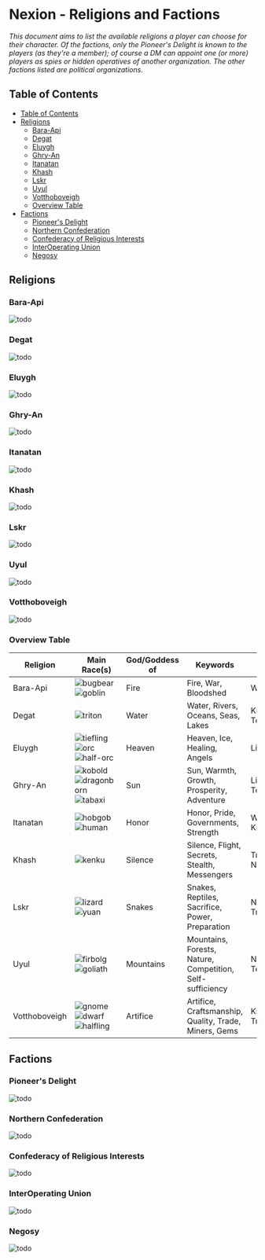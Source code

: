 # Nexion - Religions and Factions
*This document aims to list the available religions a player can choose for their character. Of the factions, only the Pioneer's Delight is known to the players (as they're a member); of course a DM can appoint one (or more) players as spies or hidden operatives of another organization. The other factions listed are political organizations.*

## Table of Contents
 - [Table of Contents](./factions.md#table-of-contents)
 - [Religions](./factions.md#religions)
   - [Bara-Api](./factions.md#bara-api)
   - [Degat](./factions.md#degat)
   - [Eluygh](./factions.md#eluygh)
   - [Ghry-An](./factions.md#ghry-an)
   - [Itanatan](./factions.md#itanatan)
   - [Khash](./factions.md#khash)
   - [Lskr](./factions.md#lskr)
   - [Uyul](./factions.md#uyul)
   - [Votthoboveigh](./factions.md#votthoboveigh)
   - [Overview Table](./factions.md#overview-table)
 - [Factions](./factions.md#factions)
   - [Pioneer's Delight](./factions.md#pioneers-delight)
   - [Northern Confederation](./factions.md#northern-confederation)
   - [Confederacy of Religious Interests](./factions.md#confederacy-of-religious-interests)
   - [InterOperating Union](./factions.md#interoperating-union)
   - [Negosy](./factions.md#negosy)

## Religions
### Bara-Api
![todo]
### Degat
![todo]
### Eluygh
![todo]
### Ghry-An
![todo]
### Itanatan
![todo]
### Khash
![todo]
### Lskr
![todo]
### Uyul
![todo]
### Votthoboveigh
![todo]
### Overview Table

 Religion | Main Race(s) | God/Goddess of | Keywords | Clerical Domain
 --- |--- | --- | --- | ---
 Bara-Api | ![bugbear] <br /> ![goblin] | Fire | Fire, War, Bloodshed | War, Light
 Degat | ![triton] | Water | Water, Rivers, Oceans, Seas, Lakes | Knowledge, Tempest
 Eluygh | ![tiefling] <br /> ![orc] <br /> ![half-orc] | Heaven | Heaven, Ice, Healing, Angels | Light, Life
 Ghry-An | ![kobold] <br /> ![dragonborn] <br /> ![tabaxi] | Sun | Sun, Warmth, Growth, Prosperity, Adventure | Life, Tempest
 Itanatan | ![hobgob] <br /> ![human] | Honor | Honor, Pride, Governments, Strength | War, Knowledge
 Khash | ![kenku] | Silence | Silence, Flight, Secrets, Stealth, Messengers | Trickery, Nature
 Lskr | ![lizard] <br /> ![yuan] | Snakes | Snakes, Reptiles, Sacrifice, Power, Preparation | Nature, Trickery
 Uyul | ![firbolg] <br /> ![goliath] | Mountains | Mountains, Forests, Nature, Competition, Self-sufficiency | Nature, Tempest
 Votthoboveigh | ![gnome] <br /> ![dwarf] <br /> ![halfling] | Artifice | Artifice, Craftsmanship, Quality, Trade, Miners, Gems | Knowledge, Trickery

## Factions
### Pioneer's Delight
![todo]
### Northern Confederation
![todo]
### Confederacy of Religious Interests
![todo]
### InterOperating Union
![todo]
### Negosy
![todo]

[//]: # (links)
[hill]: https://img.shields.io/badge/-Hill_Dwarf-lightgrey
[mountain]: https://img.shields.io/badge/-Mountain_Dwarf-lightgrey
[dwarf]: https://img.shields.io/badge/-Dwarf-lightgrey
[lightfoot]: https://img.shields.io/badge/-Lightfoot_Halfling-green
[stout]: https://img.shields.io/badge/-Stout_Halfling-green
[halfling]: https://img.shields.io/badge/-Halfling-green
[human]: https://img.shields.io/badge/-Human-purple
[blue]: https://img.shields.io/badge/-Blue_Dragonborn-blue
[goldd]: https://img.shields.io/badge/-Gold_Dragonborn-gold
[silver]: https://img.shields.io/badge/-Silver_Dragonborn-silver
[bronze]: https://img.shields.io/badge/-Bronze_Dragonborn-bronze
[red]: https://img.shields.io/badge/-Red_Dragonborn-red
[copper]: https://img.shields.io/badge/-Copper_Dragonborn-brown
[green]: https://img.shields.io/badge/-Green_Dragonborn-green
[white]: https://img.shields.io/badge/-White_Dragonborn-white
[brass]: https://img.shields.io/badge/-Brass_Dragonborn-orange
[black]: https://img.shields.io/badge/-Black_Dragonborn-black
[dragonborn]: https://img.shields.io/badge/-Dragonborn-black
[rock]: https://img.shields.io/badge/-Rock_Gnome-yellow
[forest]: https://img.shields.io/badge/-Forest_Gnome-yellow
[gnome]: https://img.shields.io/badge/-Gnome-yellow
[half-orc]: https://img.shields.io/badge/-Half--Orc-red
[tiefling]: https://img.shields.io/badge/-Tiefling-darkred
[firbolg]: https://img.shields.io/badge/-Firbolg-darkgreen
[goliath]: https://img.shields.io/badge/-Goliath-grey
[kenku]: https://img.shields.io/badge/-Kenku-darkblue
[lizard]: https://img.shields.io/badge/-Lizardfolk-pink
[tabaxi]: https://img.shields.io/badge/-Tabaxi-beige
[triton]: https://img.shields.io/badge/-Triton-lightblue
[bugbear]: https://img.shields.io/badge/-Bugbear-orange
[goblin]: https://img.shields.io/badge/-Goblin-red
[hobgob]: https://img.shields.io/badge/-Hobgoblin-grey
[kobold]: https://img.shields.io/badge/-Kobold-brown
[orc]: https://img.shields.io/badge/-Orc-red
[yuan]: https://img.shields.io/badge/-Yuan--ti-darkgreen

[todo]: https://img.shields.io/badge/Status-To_Do-important
